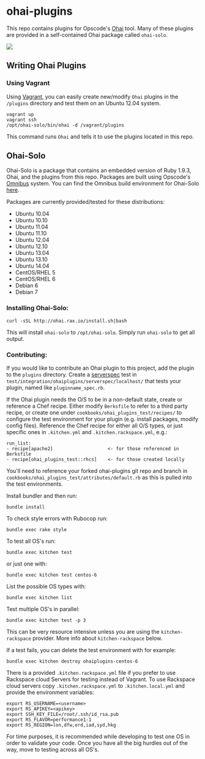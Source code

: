 ohai-plugins
==================
This repo contains plugins for Opscode's [Ohai](https://github.com/opscode/ohai) tool. Many of these plugins are provided in a self-contained Ohai package called `ohai-solo`.

![](https://travis-ci.org/rackerlabs/ohai-plugins.svg?branch=master)

## Writing Ohai Plugins
### Using Vagrant
Using [Vagrant](http://www.vagrantup.com/), you can easily create new/modify `Ohai` plugins in the `/plugins` directory and test them on an Ubuntu 12.04 system.


```
vagrant up
vagrant ssh
/opt/ohai-solo/bin/ohai -d /vagrant/plugins
```

This command runs `Ohai` and tells it to use the plugins located in this repo.


## Ohai-Solo
Ohai-Solo is a package that contains an embedded version of Ruby 1.9.3, Ohai, and the plugins from this repo. Packages are built using Opscode's [Omnibus](https://github.com/opscode/omnibus-ruby) system. You can find the Omnibus build environment for Ohai-Solo [here](https://github.com/ryandub/omnibus-ohai-solo).

Packages are currently provided/tested for these distributions:

* Ubuntu 10.04
* Ubuntu 10.10
* Ubuntu 11.04
* Ubuntu 11.10
* Ubuntu 12.04
* Ubuntu 12.10
* Ubuntu 13.04
* Ubuntu 13.10
* Ubuntu 14.04
* CentOS/RHEL 5
* CentOS/RHEL 6
* Debian 6
* Debian 7

### Installing Ohai-Solo:

```
curl -sSL http://ohai.rax.io/install.sh|bash
```

This will install `ohai-solo` to `/opt/ohai-solo`. Simply run `ohai-solo` to get all output.

### Contributing:
If you would like to contribute an Ohai plugin to this project, add the plugin
to the `plugins` directory. Create a [serverspec](https://github.com/serverspec/serverspec)
test in `test/integration/ohaiplugins/serverspec/localhost/` that tests your
plugin, named like `pluginname_spec.rb`.

If the Ohai plugin needs the O/S to be in a non-default state, create or
reference a Chef recipe. Either modify `Berksfile` to refer to a third party
recipe, or create one under `cookbooks/ohai_plugins_test/recipes/` to configure
the test environment for your plugin (e.g. install packages, modify config
files). Reference the Chef recipe for either all O/S types, or just specific
ones in `.kitchen.yml` and `.kitchen.rackspace.yml`, e.g.:
```
run_list:
- recipe[apache2]                    <- for those referenced in Berksfile
- recipe[ohai_plugins_test::rhcs]    <- for those created locally
```
You'll need to reference your forked ohai-plugins git repo and branch in
`cookbooks/ohai_plugins_test/attributes/default.rb` as this is pulled into the
test environments.

Install bundler and then run:
```
bundle install
```
To check style errors with Rubocop run:
```
bundle exec rake style
```
To test all OS's run:
```
bundle exec kitchen test
```
or just one with:
```
bundle exec kitchen test centos-6
```
List the possible OS types with:
```
bundle exec kitchen list
```
Test multiple OS's in parallel:
```
bundle exec kitchen test -p 3
```
This can be very resource intensive unless you are using the
 `kitchen-rackspace` provider. More info about `kitchen-rackspace` below.

If a test fails, you can delete the test environment with for example:
```
bundle exec kitchen destroy ohaiplugins-centos-6
```
There is a provided `.kitchen.rackspace.yml` file if you prefer to use Rackspace
cloud Servers for testing instead of Vagrant. To use Rackspace cloud servers
copy `.kitchen.rackspace.yml` to `.kitchen.local.yml` and provide the
environment variables:
```
export RS_USERNAME=<username>
export RS_APIKEY=<apikey>
export SSH_KEY_FILE=/root/.ssh/id_rsa.pub
export RS_FLAVOR=performance1-1
export RS_REGION=lon,dfw,ord,iad,syd,hkg
```

For time purposes, it is recommended while developing to test one OS in order
 to validate your code. Once you have all the big hurdles out of the way, move
 to testing across all OS's.
